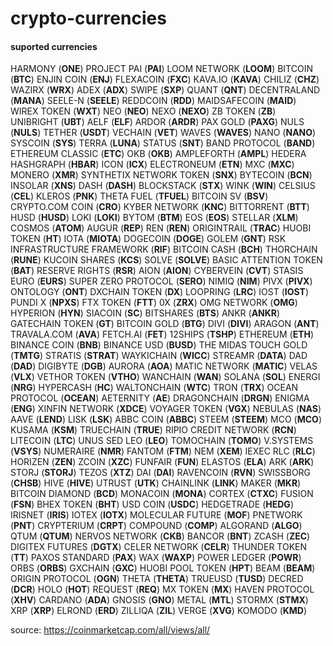# crypto-currencies

#### suported currencies
HARMONY (**ONE**)
PROJECT PAI (**PAI**)
LOOM NETWORK (**LOOM**)
BITCOIN (**BTC**)
ENJIN COIN (**ENJ**)
FLEXACOIN (**FXC**)
KAVA.IO (**KAVA**)
CHILIZ (**CHZ**)
WAZIRX (**WRX**)
ADEX (**ADX**)
SWIPE (**SXP**)
QUANT (**QNT**)
DECENTRALAND (**MANA**)
SEELE-N (**SEELE**)
REDDCOIN (**RDD**)
MAIDSAFECOIN (**MAID**)
WIREX TOKEN (**WXT**)
NEO (**NEO**)
NEXO (**NEXO**)
ZB TOKEN (**ZB**)
UNIBRIGHT (**UBT**)
AELF (**ELF**)
ARDOR (**ARDR**)
PAX GOLD (**PAXG**)
NULS (**NULS**)
TETHER (**USDT**)
VECHAIN (**VET**)
WAVES (**WAVES**)
NANO (**NANO**)
SYSCOIN (**SYS**)
TERRA (**LUNA**)
STATUS (**SNT**)
BAND PROTOCOL (**BAND**)
ETHEREUM CLASSIC (**ETC**)
OKB (**OKB**)
AMPLEFORTH (**AMPL**)
HEDERA HASHGRAPH (**HBAR**)
ICON (**ICX**)
ELECTRONEUM (**ETN**)
MXC (**MXC**)
MONERO (**XMR**)
SYNTHETIX NETWORK TOKEN (**SNX**)
BYTECOIN (**BCN**)
INSOLAR (**XNS**)
DASH (**DASH**)
BLOCKSTACK (**STX**)
WINK (**WIN**)
CELSIUS (**CEL**)
KLEROS (**PNK**)
THETA FUEL (**TFUEL**)
BITCOIN SV (**BSV**)
CRYPTO.COM COIN (**CRO**)
KYBER NETWORK (**KNC**)
BITTORRENT (**BTT**)
HUSD (**HUSD**)
LOKI (**LOKI**)
BYTOM (**BTM**)
EOS (**EOS**)
STELLAR (**XLM**)
COSMOS (**ATOM**)
AUGUR (**REP**)
REN (**REN**)
ORIGINTRAIL (**TRAC**)
HUOBI TOKEN (**HT**)
IOTA (**MIOTA**)
DOGECOIN (**DOGE**)
GOLEM (**GNT**)
RSK INFRASTRUCTURE FRAMEWORK (**RIF**)
BITCOIN CASH (**BCH**)
THORCHAIN (**RUNE**)
KUCOIN SHARES (**KCS**)
SOLVE (**SOLVE**)
BASIC ATTENTION TOKEN (**BAT**)
RESERVE RIGHTS (**RSR**)
AION (**AION**)
CYBERVEIN (**CVT**)
STASIS EURO (**EURS**)
SUPER ZERO PROTOCOL (**SERO**)
NIMIQ (**NIM**)
PIVX (**PIVX**)
ONTOLOGY (**ONT**)
DXCHAIN TOKEN (**DX**)
LOOPRING (**LRC**)
IOST (**IOST**)
PUNDI X (**NPXS**)
FTX TOKEN (**FTT**)
0X (**ZRX**)
OMG NETWORK (**OMG**)
HYPERION (**HYN**)
SIACOIN (**SC**)
BITSHARES (**BTS**)
ANKR (**ANKR**)
GATECHAIN TOKEN (**GT**)
BITCOIN GOLD (**BTG**)
DIVI (**DIVI**)
ARAGON (**ANT**)
TRAVALA.COM (**AVA**)
FETCH.AI (**FET**)
12SHIPS (**TSHP**)
ETHEREUM (**ETH**)
BINANCE COIN (**BNB**)
BINANCE USD (**BUSD**)
THE MIDAS TOUCH GOLD (**TMTG**)
STRATIS (**STRAT**)
WAYKICHAIN (**WICC**)
STREAMR (**DATA**)
DAD (**DAD**)
DIGIBYTE (**DGB**)
AURORA (**AOA**)
MATIC NETWORK (**MATIC**)
VELAS (**VLX**)
VETHOR TOKEN (**VTHO**)
WANCHAIN (**WAN**)
SOLANA (**SOL**)
ENERGI (**NRG**)
HYPERCASH (**HC**)
WALTONCHAIN (**WTC**)
TRON (**TRX**)
OCEAN PROTOCOL (**OCEAN**)
AETERNITY (**AE**)
DRAGONCHAIN (**DRGN**)
ENIGMA (**ENG**)
XINFIN NETWORK (**XDCE**)
VOYAGER TOKEN (**VGX**)
NEBULAS (**NAS**)
AAVE (**LEND**)
LISK (**LSK**)
ABBC COIN (**ABBC**)
STEEM (**STEEM**)
MCO (**MCO**)
KUSAMA (**KSM**)
TRUECHAIN (**TRUE**)
RIPIO CREDIT NETWORK (**RCN**)
LITECOIN (**LTC**)
UNUS SED LEO (**LEO**)
TOMOCHAIN (**TOMO**)
V.SYSTEMS (**VSYS**)
NUMERAIRE (**NMR**)
FANTOM (**FTM**)
NEM (**XEM**)
IEXEC RLC (**RLC**)
HORIZEN (**ZEN**)
ZCOIN (**XZC**)
FUNFAIR (**FUN**)
ELASTOS (**ELA**)
ARK (**ARK**)
STORJ (**STORJ**)
TEZOS (**XTZ**)
DAI (**DAI**)
RAVENCOIN (**RVN**)
SWISSBORG (**CHSB**)
HIVE (**HIVE**)
UTRUST (**UTK**)
CHAINLINK (**LINK**)
MAKER (**MKR**)
BITCOIN DIAMOND (**BCD**)
MONACOIN (**MONA**)
CORTEX (**CTXC**)
FUSION (**FSN**)
BHEX TOKEN (**BHT**)
USD COIN (**USDC**)
HEDGETRADE (**HEDG**)
IRISNET (**IRIS**)
IOTEX (**IOTX**)
MOLECULAR FUTURE (**MOF**)
PNETWORK (**PNT**)
CRYPTERIUM (**CRPT**)
COMPOUND (**COMP**)
ALGORAND (**ALGO**)
QTUM (**QTUM**)
NERVOS NETWORK (**CKB**)
BANCOR (**BNT**)
ZCASH (**ZEC**)
DIGITEX FUTURES (**DGTX**)
CELER NETWORK (**CELR**)
THUNDER TOKEN (**TT**)
PAXOS STANDARD (**PAX**)
WAX (**WAXP**)
POWER LEDGER (**POWR**)
ORBS (**ORBS**)
GXCHAIN (**GXC**)
HUOBI POOL TOKEN (**HPT**)
BEAM (**BEAM**)
ORIGIN PROTOCOL (**OGN**)
THETA (**THETA**)
TRUEUSD (**TUSD**)
DECRED (**DCR**)
HOLO (**HOT**)
REQUEST (**REQ**)
MX TOKEN (**MX**)
HAVEN PROTOCOL (**XHV**)
CARDANO (**ADA**)
GNOSIS (**GNO**)
METAL (**MTL**)
STORMX (**STMX**)
XRP (**XRP**)
ELROND (**ERD**)
ZILLIQA (**ZIL**)
VERGE (**XVG**)
KOMODO (**KMD**)

source: https://coinmarketcap.com/all/views/all/

